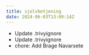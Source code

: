 ```yaml
---
title: sjolvbetjening
date: 2024-06-03T13:09:14Z
---
```

- Update .trivyignore
- Update .trivyignore
- chore: Add Brage Navarsete

